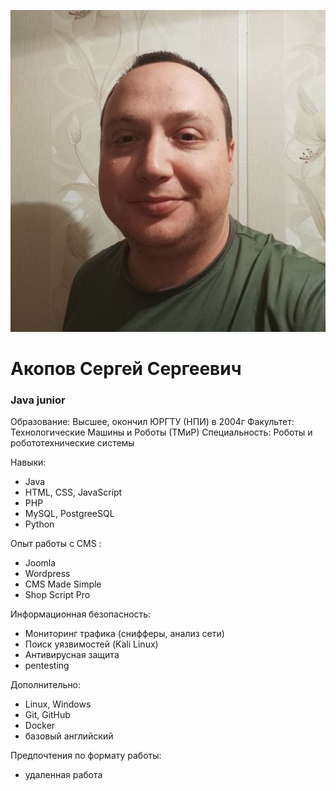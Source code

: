 ![Photo](/img/akopov.JPG "фото, Акопов Сергей Сергеевич")

#  Акопов Сергей Сергеевич #

### Java junior ###

Образование: Высшее, окончил ЮРГТУ (НПИ) в 2004г
Факультет: Технологические Машины и Роботы (ТМиР)
Специальность: Роботы и робототехнические системы

Навыки:

* Java 
* HTML, CSS, JavaScript
* PHP
* MySQL, PostgreeSQL
* Python

Опыт работы с CMS :

- Joomla
- Wordpress 
- CMS Made Simple
- Shop Script Pro 

Информационная безопасность:

- Мониторинг трафика (снифферы, анализ сети)
- Поиск уязвимостей (Kali Linux)
- Антивирусная защита
- pentesting

Дополнительно:

- Linux, Windows 
- Git, GitHub
- Docker
- базовый английский

Предпочтения по формату работы:

- удаленная работа
